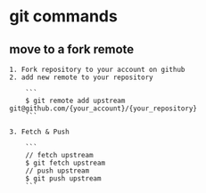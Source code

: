 # git commands

## move to a fork remote
    1. Fork repository to your account on github
    2. add new remote to your repository

        ```
        $ git remote add upstream git@github.com/{your_account}/{your_repository}
        ```

    3. Fetch & Push
        
        ```
        // fetch upstream
        $ git fetch upstream
        // push upstream
        $ git push upstream 
        ```
